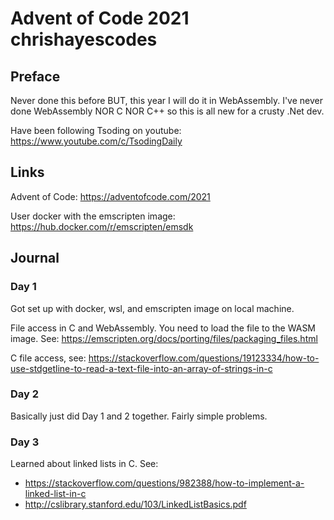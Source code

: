 # Advent of Code 2021 chrishayescodes

## Preface
Never done this before BUT, this year I will do it in WebAssembly.
I've never done WebAssembly NOR C NOR C++ so this is all new for
a crusty .Net dev.

Have been following Tsoding on youtube: https://www.youtube.com/c/TsodingDaily

## Links

Advent of Code: https://adventofcode.com/2021

User docker with the emscripten image: https://hub.docker.com/r/emscripten/emsdk

## Journal
### Day 1
Got set up with docker, wsl, and emscripten image on local machine.

File access in C and WebAssembly. You need to load the file to the WASM image. See: https://emscripten.org/docs/porting/files/packaging_files.html

C file access, see: https://stackoverflow.com/questions/19123334/how-to-use-stdgetline-to-read-a-text-file-into-an-array-of-strings-in-c

### Day 2
Basically just did Day 1 and 2 together. Fairly simple problems.

### Day 3
Learned about linked lists in C. See: 
- https://stackoverflow.com/questions/982388/how-to-implement-a-linked-list-in-c
- http://cslibrary.stanford.edu/103/LinkedListBasics.pdf
